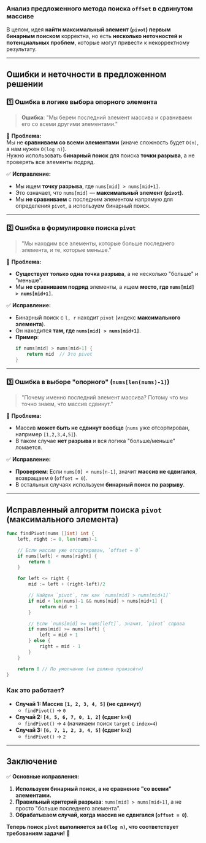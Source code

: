 ### **Анализ предложенного метода поиска `offset` в сдвинутом массиве**

В целом, идея **найти максимальный элемент (`pivot`) первым бинарным поиском** корректна, но есть **несколько неточностей и потенциальных проблем**, которые могут привести к некорректному результату.

---

## **Ошибки и неточности в предложенном решении**

### **1️⃣ Ошибка в логике выбора опорного элемента**
> **Ошибка**: "Мы берем последний элемент массива и сравниваем его со всеми другими элементами."

🔴 **Проблема:**  
Мы не **сравниваем со всеми элементами** (иначе сложность будет `O(n)`, а нам нужен `O(log n)`).  
Нужно использовать **бинарный поиск** для поиска **точки разрыва**, а не проверять все элементы подряд.

✅ **Исправление:**  
- Мы ищем **точку разрыва**, где `nums[mid] > nums[mid+1]`.  
- Это означает, что `nums[mid]` — **максимальный элемент (`pivot`)**.  
- Мы **не сравниваем** с последним элементом напрямую для определения `pivot`, а используем бинарный поиск.

---

### **2️⃣ Ошибка в формулировке поиска `pivot`**
> "Мы находим все элементы, которые больше последнего элемента, и те, которые меньше."

🔴 **Проблема:**  
- **Существует только одна точка разрыва**, а не несколько "больше" и "меньше".
- Мы **не сравниваем подряд** элементы, а ищем **место, где `nums[mid] > nums[mid+1]`**.

✅ **Исправление:**  
- Бинарный поиск с `l, r` находит `pivot` (индекс **максимального элемента**).
- Он находится **там, где `nums[mid] > nums[mid+1]`**.
- **Пример**:
  ```go
  if nums[mid] > nums[mid+1] {
      return mid  // Это pivot
  }
  ```
---

### **3️⃣ Ошибка в выборе "опорного" (`nums[len(nums)-1]`)**
> "Почему именно последний элемент массива? Потому что мы точно знаем, что массив сдвинут."

🔴 **Проблема:**  
- Массив **может быть не сдвинут вообще** (`nums` уже отсортирован, например `[1,2,3,4,5]`).
- В таком случае **нет разрыва** и вся логика "больше/меньше" ломается.

✅ **Исправление:**  
- **Проверяем**: Если `nums[0] < nums[n-1]`, значит **массив не сдвигался**, возвращаем `0` (`offset = 0`).
- В остальных случаях используем **бинарный поиск по разрыву**.

---

## **Исправленный алгоритм поиска `pivot` (максимального элемента)**

```go
func findPivot(nums []int) int {
    left, right := 0, len(nums)-1

    // Если массив уже отсортирован, `offset = 0`
    if nums[left] < nums[right] {
        return 0
    }

    for left <= right {
        mid := left + (right-left)/2

        // Найден `pivot`, так как `nums[mid] > nums[mid+1]`
        if mid < len(nums)-1 && nums[mid] > nums[mid+1] {
            return mid + 1
        }

        // Если `nums[mid] >= nums[left]`, значит, `pivot` справа
        if nums[mid] >= nums[left] {
            left = mid + 1
        } else {
            right = mid - 1
        }
    }

    return 0 // По умолчанию (не должно произойти)
}
```

### **Как это работает?**
- **Случай 1: Массив `[1, 2, 3, 4, 5]` (не сдвинут)**  
  - `findPivot()` → `0`
- **Случай 2: `[4, 5, 6, 7, 0, 1, 2]` (сдвиг `k=4`)**  
  - `findPivot()` → `4` (начинаем поиск `target` с `index=4`)
- **Случай 3: `[6, 7, 1, 2, 3, 4, 5]` (сдвиг `k=2`)**  
  - `findPivot()` → `2`

---

## **Заключение**
✅ **Основные исправления:**
1. **Используем бинарный поиск, а не сравнение "со всеми" элементами.**
2. **Правильный критерий разрыва**: `nums[mid] > nums[mid+1]`, а не просто "больше последнего элемента".
3. **Обрабатываем случай, когда массив не сдвигался (`offset = 0`)**.

**Теперь поиск `pivot` выполняется за `O(log n)`, что соответствует требованиям задачи!** 🚀